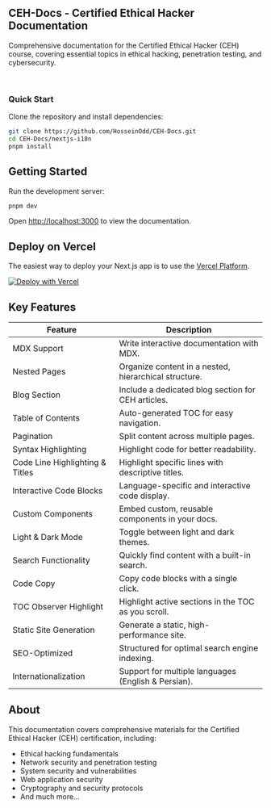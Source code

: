 ## CEH-Docs - Certified Ethical Hacker Documentation

Comprehensive documentation for the Certified Ethical Hacker (CEH) course, covering essential topics in ethical hacking, penetration testing, and cybersecurity.

<br/>

### Quick Start

Clone the repository and install dependencies:

```bash
git clone https://github.com/HosseinOdd/CEH-Docs.git
cd CEH-Docs/nextjs-i18n
pnpm install
```

## Getting Started

Run the development server:

```bash
pnpm dev
```

Open [http://localhost:3000](http://localhost:3000) to view the documentation.

## Deploy on Vercel

The easiest way to deploy your Next.js app is to use the [Vercel Platform](https://vercel.com/new?utm_medium=default-template&filter=next.js&utm_source=create-next-app&utm_campaign=create-next-app-readme).

[![Deploy with Vercel](https://vercel.com/button)](https://vercel.com/new/clone?repository-url=https://github.com/HosseinOdd/CEH-Docs)

## Key Features

| **Feature**                   | **Description**                                          |
|-------------------------------|----------------------------------------------------------|
| MDX Support                   | Write interactive documentation with MDX.                |
| Nested Pages                  | Organize content in a nested, hierarchical structure.    |
| Blog Section                  | Include a dedicated blog section for CEH articles.       |
| Table of Contents             | Auto-generated TOC for easy navigation.                  |
| Pagination                    | Split content across multiple pages.                     |
| Syntax Highlighting           | Highlight code for better readability.                   |
| Code Line Highlighting & Titles | Highlight specific lines with descriptive titles.      |
| Interactive Code Blocks       | Language-specific and interactive code display.          |
| Custom Components             | Embed custom, reusable components in your docs.          |
| Light & Dark Mode             | Toggle between light and dark themes.                    |
| Search Functionality          | Quickly find content with a built-in search.             |
| Code Copy                     | Copy code blocks with a single click.                    |
| TOC Observer Highlight        | Highlight active sections in the TOC as you scroll.      |
| Static Site Generation        | Generate a static, high-performance site.                |
| SEO-Optimized                 | Structured for optimal search engine indexing.           |
| Internationalization          | Support for multiple languages (English & Persian).      |

## About

This documentation covers comprehensive materials for the Certified Ethical Hacker (CEH) certification, including:

- Ethical hacking fundamentals
- Network security and penetration testing
- System security and vulnerabilities
- Web application security
- Cryptography and security protocols
- And much more...
